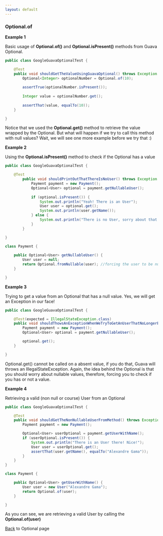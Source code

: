```yaml
---
layout: default
---
```


### Optional.of

**Example 1**

Basic usage of **Optional.of()** and **Optional.isPresent()** methods from Guava Optional.

```java
public class GoogleGuavaOptionalTest {

	@Test
	public void shouldGetTheValueUsingGuavaOptional() throws Exception {
		Optional<Integer> optionalNumber = Optional.of(10);
		
		assertTrue(optionalNumber.isPresent());
		
		Integer value = optionalNumber.get();
		
		assertThat(value, equalTo(10));
	}

}
```

Notice that we used the **Optional.get()** method to retrieve the value wrapped by the Optional. But what will happen if we try to call this method with null values? Wait, we will see one more example before we try that :)

**Example 2** 

Using the **Optional.isPresent()** method to check if the Optional has a value

```java
public class GoogleGuavaOptionalTest {

	@Test
		public void shouldPrintOutThatThereIsNoUser() throws Exception {
			Payment payment = new Payment();
			Optional<User> optional = payment.getNullableUser();
			
			if (optional.isPresent()) {
				System.out.println("Yeah! There is an User");
				User user = optional.get();
				System.out.println(user.getName());
			} else {
				System.out.println("There is no User, sorry about that :(");
			}
		}

}

class Payment {
	
	public Optional<User> getNullableUser() {
		User user = null;
		return Optional.fromNullable(user); //forcing the user to be null
	}

}
```

**Example 3**

Trying to get a value from an Optional that has a null value. Yes, we will get an Exception in our face!

```java
public class GoogleGuavaOptionalTest {

	@Test(expected = IllegalStateException.class)
	public void shouldThowsAnExceptionWhenWeTryToGetAnUserThatNoLongerExists() throws Exception {
		Payment payment = new Payment();
		Optional<User> optional = payment.getNullableUser();

		optional.get();
	}

}
```

Optional.get() cannot be called on a absent value, if you do that, Guava will throws an IllegalStateException. Again, the idea behind the Optional is that you should worry about nullable values, therefore, forcing you to check if you has or not a value.

**Example 4**

Retrieving a valid (non null or course) User from an Optional

```java
public class GoogleGuavaOptionalTest {

	@Test
	public void shouldGetTheNonNullableUserFromMethod() throws Exception {
		Payment payment = new Payment();

		Optional<User> userOptional = payment.getUserWithName();
		if (userOptional.isPresent()) {
			System.out.println("There is an User there! Nice!");
			User user = userOptional.get();
			assertThat(user.getName(), equalTo("Alexandre Gama"));
		}
	}
}

class Payment {

	public Optional<User> getUserWithName() {
		User user = new User("Alexandre Gama");
		return Optional.of(user);
	}

}
```

As you can see, we are retrieving a valid User by calling the **Optional.of(user)**

[Back](google-guava-optional) to Optional page
